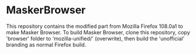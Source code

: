 # MaskerBrowser
This repository contains the modified part from Mozilla Firefox 108.0a1 to make Masker Browser. To build Masker Browser, clone this repository, copy 'browser' folder to 'mozilla-unified/' (overwrite), then build the 'unofficial' branding as normal Firefox build.
